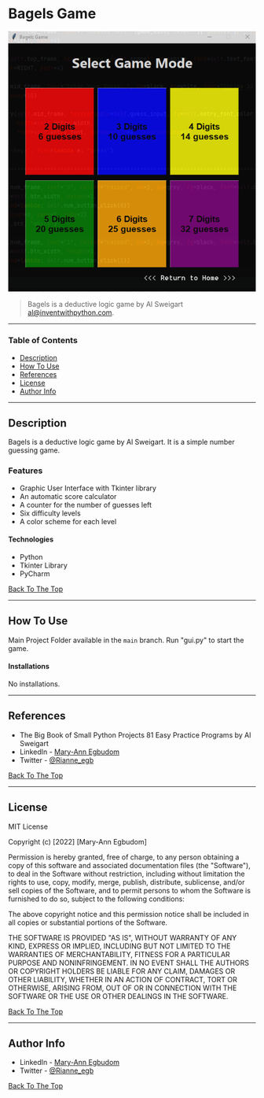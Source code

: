 # Bagels Game

![Project Image](bagels_gamemode.png)

> Bagels is a deductive logic game by Al Sweigart al@inventwithpython.com.

---

### Table of Contents

- [Description](#description)
- [How To Use](#how-to-use)
- [References](#references)
- [License](#license)
- [Author Info](#author-info)

---

## Description
Bagels is a deductive logic game by Al Sweigart. It is a simple number guessing game. 

### Features

- Graphic User Interface with Tkinter library
- An automatic score calculator
- A counter for the number of guesses left
- Six difficulty levels
- A color scheme for each level

#### Technologies

- Python
- Tkinter Library
- PyCharm

[Back To The Top](#bagels-game)

---

## How To Use

Main Project Folder available in the `main` branch.
Run "gui.py" to start the game.


#### Installations

No installations.

---

## References

- The Big Book of Small Python Projects 81 Easy Practice Programs by Al Sweigart 
- LinkedIn - [Mary-Ann Egbudom](https://www.linkedin.com/in/mary-ann-egbudom-9017b3109)
- Twitter - [@Rianne_egb](https://twitter.com/Rianne_egb)

[Back To The Top](#bagels-game)

---

## License

MIT License

Copyright (c) [2022] [Mary-Ann Egbudom]

Permission is hereby granted, free of charge, to any person obtaining a copy
of this software and associated documentation files (the "Software"), to deal
in the Software without restriction, including without limitation the rights
to use, copy, modify, merge, publish, distribute, sublicense, and/or sell
copies of the Software, and to permit persons to whom the Software is
furnished to do so, subject to the following conditions:

The above copyright notice and this permission notice shall be included in all
copies or substantial portions of the Software.

THE SOFTWARE IS PROVIDED "AS IS", WITHOUT WARRANTY OF ANY KIND, EXPRESS OR
IMPLIED, INCLUDING BUT NOT LIMITED TO THE WARRANTIES OF MERCHANTABILITY,
FITNESS FOR A PARTICULAR PURPOSE AND NONINFRINGEMENT. IN NO EVENT SHALL THE
AUTHORS OR COPYRIGHT HOLDERS BE LIABLE FOR ANY CLAIM, DAMAGES OR OTHER
LIABILITY, WHETHER IN AN ACTION OF CONTRACT, TORT OR OTHERWISE, ARISING FROM,
OUT OF OR IN CONNECTION WITH THE SOFTWARE OR THE USE OR OTHER DEALINGS IN THE
SOFTWARE.


[Back To The Top](#bagels-game)

---

## Author Info

- LinkedIn - [Mary-Ann Egbudom](https://www.linkedin.com/in/mary-ann-egbudom-9017b3109)
- Twitter - [@Rianne_egb](https://twitter.com/Rianne_egb)


[Back To The Top](#bagels-game)
